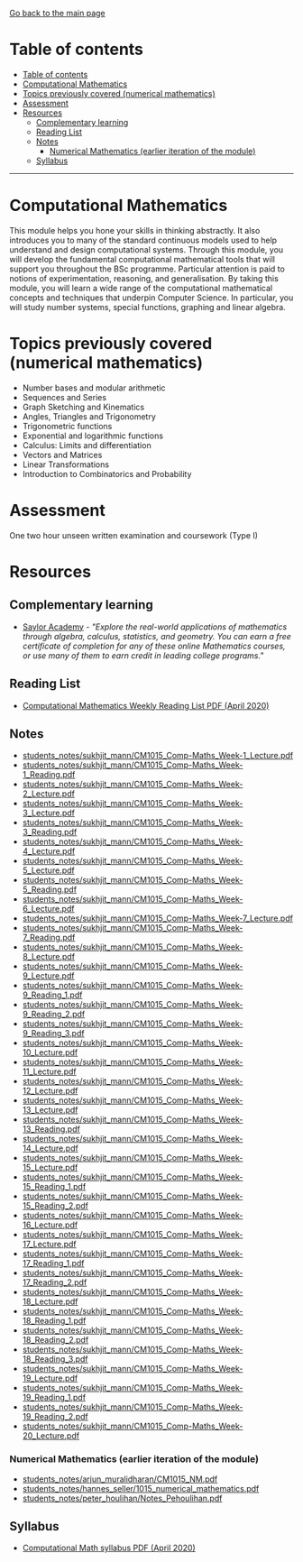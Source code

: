 [Go back to the main page](../../../README.md)

# Table of contents

- [Table of contents](#table-of-contents)
- [Computational Mathematics](#computational-mathematics)
- [Topics previously covered (numerical mathematics)](#topics-previously-covered-numerical-mathematics)
- [Assessment](#assessment)
- [Resources](#resources)
  - [Complementary learning](#complementary-learning)
  - [Reading List](#reading-list)
  - [Notes](#notes)
    - [Numerical Mathematics (earlier iteration of the module)](#numerical-mathematics-earlier-iteration-of-the-module)
  - [Syllabus](#syllabus)

---

# Computational Mathematics

This module helps you hone your skills in thinking abstractly. It also
introduces you to many of the standard continuous models used to help
understand and design computational systems. Through this module, you
will develop the fundamental computational mathematical tools that
will support you throughout the BSc programme. Particular attention is
paid to notions of experimentation, reasoning, and generalisation. By
taking this module, you will learn a wide range of the computational
mathematical concepts and techniques that underpin Computer Science.
In particular, you will study number systems, special functions,
graphing and linear algebra.

# Topics previously covered (numerical mathematics)

- Number bases and modular arithmetic
- Sequences and Series
- Graph Sketching and Kinematics
- Angles, Triangles and Trigonometry
- Trigonometric functions
- Exponential and logarithmic functions
- Calculus: Limits and differentiation
- Vectors and Matrices
- Linear Transformations
- Introduction to Combinatorics and Probability

# Assessment

One two hour unseen written examination and coursework (Type I)

# Resources

## Complementary learning

- [Saylor Academy](https://learn.saylor.org/course/index.php?categoryid=13) - _"Explore the real-world applications of mathematics through algebra, calculus, statistics, and geometry. You can earn a free certificate of completion for any of these online Mathematics courses, or use many of them to earn credit in leading college programs."_

## Reading List

- [Computational Mathematics Weekly Reading List PDF (April 2020)](./resources/cm_weekly_reading_list.pdf)

## Notes

- [students_notes/sukhjit_mann/CM1015_Comp-Maths_Week-1_Lecture.pdf](https://github.com/world-class/notes/tree/master/level_4/computational_mathematics/students_notes/sukhjit_mann/CM1015_Comp-Maths_Week-1_Lecture.pdf)
- [students_notes/sukhjit_mann/CM1015_Comp-Maths_Week-1_Reading.pdf](https://github.com/world-class/notes/tree/master/level_4/computational_mathematics/students_notes/sukhjit_mann/CM1015_Comp-Maths_Week-1_Reading.pdf)
- [students_notes/sukhjit_mann/CM1015_Comp-Maths_Week-2_Lecture.pdf](https://github.com/world-class/notes/tree/master/level_4/computational_mathematics/students_notes/sukhjit_mann/CM1015_Comp-Maths_Week-2_Lecture.pdf)
- [students_notes/sukhjit_mann/CM1015_Comp-Maths_Week-3_Lecture.pdf](https://github.com/world-class/notes/tree/master/level_4/computational_mathematics/students_notes/sukhjit_mann/CM1015_Comp-Maths_Week-3_Lecture.pdf)
- [students_notes/sukhjit_mann/CM1015_Comp-Maths_Week-3_Reading.pdf](https://github.com/world-class/notes/tree/master/level_4/computational_mathematics/students_notes/sukhjit_mann/CM1015_Comp-Maths_Week-3_Reading.pdf)
- [students_notes/sukhjit_mann/CM1015_Comp-Maths_Week-4_Lecture.pdf](https://github.com/world-class/notes/tree/master/level_4/computational_mathematics/students_notes/sukhjit_mann/CM1015_Comp-Maths_Week-4_Lecture.pdf)
- [students_notes/sukhjit_mann/CM1015_Comp-Maths_Week-5_Lecture.pdf](https://github.com/world-class/notes/tree/master/level_4/computational_mathematics/students_notes/sukhjit_mann/CM1015_Comp-Maths_Week-5_Lecture.pdf)
- [students_notes/sukhjit_mann/CM1015_Comp-Maths_Week-5_Reading.pdf](https://github.com/world-class/notes/tree/master/level_4/computational_mathematics/students_notes/sukhjit_mann/CM1015_Comp-Maths_Week-5_Reading.pdf)
- [students_notes/sukhjit_mann/CM1015_Comp-Maths_Week-6_Lecture.pdf](https://github.com/world-class/notes/tree/master/level_4/computational_mathematics/students_notes/sukhjit_mann/CM1015_Comp-Maths_Week-6_Lecture.pdf)
- [students_notes/sukhjit_mann/CM1015_Comp-Maths_Week-7_Lecture.pdf](https://github.com/world-class/notes/tree/master/level_4/computational_mathematics/students_notes/sukhjit_mann/CM1015_Comp-Maths_Week-7_Lecture.pdf)
- [students_notes/sukhjit_mann/CM1015_Comp-Maths_Week-7_Reading.pdf](https://github.com/world-class/notes/tree/master/level_4/computational_mathematics/students_notes/sukhjit_mann/CM1015_Comp-Maths_Week-7_Reading.pdf)
- [students_notes/sukhjit_mann/CM1015_Comp-Maths_Week-8_Lecture.pdf](https://github.com/world-class/notes/tree/master/level_4/computational_mathematics/students_notes/sukhjit_mann/CM1015_Comp-Maths_Week-8_Lecture.pdf)
- [students_notes/sukhjit_mann/CM1015_Comp-Maths_Week-9_Lecture.pdf](https://github.com/world-class/notes/tree/master/level_4/computational_mathematics/students_notes/sukhjit_mann/CM1015_Comp-Maths_Week-9_Lecture.pdf)
- [students_notes/sukhjit_mann/CM1015_Comp-Maths_Week-9_Reading_1.pdf](https://github.com/world-class/notes/tree/master/level_4/computational_mathematics/students_notes/sukhjit_mann/CM1015_Comp-Maths_Week-9_Reading_1.pdf)
- [students_notes/sukhjit_mann/CM1015_Comp-Maths_Week-9_Reading_2.pdf](https://github.com/world-class/notes/tree/master/level_4/computational_mathematics/students_notes/sukhjit_mann/CM1015_Comp-Maths_Week-9_Reading_2.pdf)
- [students_notes/sukhjit_mann/CM1015_Comp-Maths_Week-9_Reading_3.pdf](https://github.com/world-class/notes/tree/master/level_4/computational_mathematics/students_notes/sukhjit_mann/CM1015_Comp-Maths_Week-9_Reading_3.pdf)
- [students_notes/sukhjit_mann/CM1015_Comp-Maths_Week-10_Lecture.pdf](https://github.com/world-class/notes/tree/master/level_4/computational_mathematics/students_notes/sukhjit_mann/CM1015_Comp-Maths_Week-10_Lecture.pdf)
- [students_notes/sukhjit_mann/CM1015_Comp-Maths_Week-11_Lecture.pdf](https://github.com/world-class/notes/tree/master/level_4/computational_mathematics/students_notes/sukhjit_mann/CM1015_Comp-Maths_Week-11_Lecture.pdf)
- [students_notes/sukhjit_mann/CM1015_Comp-Maths_Week-12_Lecture.pdf](https://github.com/world-class/notes/tree/master/level_4/computational_mathematics/students_notes/sukhjit_mann/CM1015_Comp-Maths_Week-12_Lecture.pdf)
- [students_notes/sukhjit_mann/CM1015_Comp-Maths_Week-13_Lecture.pdf](https://github.com/world-class/notes/tree/master/level_4/computational_mathematics/students_notes/sukhjit_mann/CM1015_Comp-Maths_Week-13_Lecture.pdf)
- [students_notes/sukhjit_mann/CM1015_Comp-Maths_Week-13_Reading.pdf](https://github.com/world-class/notes/tree/master/level_4/computational_mathematics/students_notes/sukhjit_mann/CM1015_Comp-Maths_Week-13_Reading.pdf)
- [students_notes/sukhjit_mann/CM1015_Comp-Maths_Week-14_Lecture.pdf](https://github.com/world-class/notes/tree/master/level_4/computational_mathematics/students_notes/sukhjit_mann/CM1015_Comp-Maths_Week-14_Lecture.pdf)
- [students_notes/sukhjit_mann/CM1015_Comp-Maths_Week-15_Lecture.pdf](https://github.com/world-class/notes/tree/master/level_4/computational_mathematics/students_notes/sukhjit_mann/CM1015_Comp-Maths_Week-15_Lecture.pdf)
- [students_notes/sukhjit_mann/CM1015_Comp-Maths_Week-15_Reading_1.pdf](https://github.com/world-class/notes/tree/master/level_4/computational_mathematics/students_notes/sukhjit_mann/CM1015_Comp-Maths_Week-15_Reading_1.pdf)
- [students_notes/sukhjit_mann/CM1015_Comp-Maths_Week-15_Reading_2.pdf](https://github.com/world-class/notes/tree/master/level_4/computational_mathematics/students_notes/sukhjit_mann/CM1015_Comp-Maths_Week-15_Reading_2.pdf)
- [students_notes/sukhjit_mann/CM1015_Comp-Maths_Week-16_Lecture.pdf](https://github.com/world-class/notes/tree/master/level_4/computational_mathematics/students_notes/sukhjit_mann/CM1015_Comp-Maths_Week-16_Lecture.pdf)
- [students_notes/sukhjit_mann/CM1015_Comp-Maths_Week-17_Lecture.pdf](https://github.com/world-class/notes/tree/master/level_4/computational_mathematics/students_notes/sukhjit_mann/CM1015_Comp-Maths_Week-17_Lecture.pdf)
- [students_notes/sukhjit_mann/CM1015_Comp-Maths_Week-17_Reading_1.pdf](https://github.com/world-class/notes/tree/master/level_4/computational_mathematics/students_notes/sukhjit_mann/CM1015_Comp-Maths_Week-17_Reading_1.pdf)
- [students_notes/sukhjit_mann/CM1015_Comp-Maths_Week-17_Reading_2.pdf](https://github.com/world-class/notes/tree/master/level_4/computational_mathematics/students_notes/sukhjit_mann/CM1015_Comp-Maths_Week-17_Reading_2.pdf)
- [students_notes/sukhjit_mann/CM1015_Comp-Maths_Week-18_Lecture.pdf](https://github.com/world-class/notes/tree/master/level_4/computational_mathematics/students_notes/sukhjit_mann/CM1015_Comp-Maths_Week-18_Lecture.pdf)
- [students_notes/sukhjit_mann/CM1015_Comp-Maths_Week-18_Reading_1.pdf](https://github.com/world-class/notes/tree/master/level_4/computational_mathematics/students_notes/sukhjit_mann/CM1015_Comp-Maths_Week-18_Reading_1.pdf)
- [students_notes/sukhjit_mann/CM1015_Comp-Maths_Week-18_Reading_2.pdf](https://github.com/world-class/notes/tree/master/level_4/computational_mathematics/students_notes/sukhjit_mann/CM1015_Comp-Maths_Week-18_Reading_2.pdf)
- [students_notes/sukhjit_mann/CM1015_Comp-Maths_Week-18_Reading_3.pdf](https://github.com/world-class/notes/tree/master/level_4/computational_mathematics/students_notes/sukhjit_mann/CM1015_Comp-Maths_Week-18_Reading_3.pdf)
- [students_notes/sukhjit_mann/CM1015_Comp-Maths_Week-19_Lecture.pdf](https://github.com/world-class/notes/tree/master/level_4/computational_mathematics/students_notes/sukhjit_mann/CM1015_Comp-Maths_Week-19_Lecture.pdf)
- [students_notes/sukhjit_mann/CM1015_Comp-Maths_Week-19_Reading_1.pdf](https://github.com/world-class/notes/tree/master/level_4/computational_mathematics/students_notes/sukhjit_mann/CM1015_Comp-Maths_Week-19_Reading_1.pdf)
- [students_notes/sukhjit_mann/CM1015_Comp-Maths_Week-19_Reading_2.pdf](https://github.com/world-class/notes/tree/master/level_4/computational_mathematics/students_notes/sukhjit_mann/CM1015_Comp-Maths_Week-19_Reading_2.pdf)
- [students_notes/sukhjit_mann/CM1015_Comp-Maths_Week-20_Lecture.pdf](https://github.com/world-class/notes/tree/master/level_4/computational_mathematics/students_notes/sukhjit_mann/CM1015_Comp-Maths_Week-20_Lecture.pdf)

### Numerical Mathematics (earlier iteration of the module)

- [students_notes/arjun_muralidharan/CM1015_NM.pdf](https://github.com/world-class/notes/tree/master/level_4/numerical_mathematics/students_notes/arjun_muralidharan/CM1015_NM.pdf)
- [students_notes/hannes_seller/1015_numerical_mathematics.pdf](https://github.com/world-class/notes/tree/master/level_4/numerical_mathematics/students_notes/hannes_seller/1015_numerical_mathematics.pdf)
- [students_notes/peter_houlihan/Notes_Pehoulihan.pdf](https://github.com/world-class/notes/tree/master/level_4/numerical_mathematics/students_notes/peter_houlihan/Notes_Pehoulihan.pdf)

## Syllabus

- [Computational Math syllabus PDF (April 2020)](./resources/CM-Syllabus.pdf)
